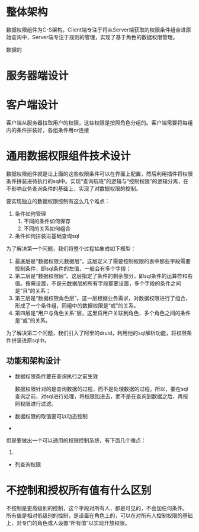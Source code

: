 # 整体架构

数据权限组件为C-S架构。Client端专注于将从Server端获取的权限条件组合进原始查询中，Server端专注于规则的管理，实现了基于角色的数据权限管理。

数据的





# 服务器端设计



# 客户端设计

客户端从服务器拉取用户的权限，这些权限是按照角色分组的。客户端需要将每组内的条件拼装好，各组条件用or连接

# 通用数据权限组件技术设计

数据权限组件就是让上面的这些权限条件可以在界面上配置，然后利用插件将权限条件拼装进待执行的sql中。实现“查询航班”的逻辑与“控制权限”的逻辑分离，在不影响业务查询条件的基础上，实现了对数据权限的控制。

要实现独立的数据权限控制有这么几个难点：              

1. 条件如何管理
   1. 不同的条件如何保存
   2. 不同的关系如何组合
2. 条件如何拼装进基础查询sql

为了解决第一个问题，我们将整个过程抽象成如下模型：

1. 最底层是“数据权限元数据层”。这层定义了需要控制权限的表中那些字段需要控制条件，即sql条件的左值，一般会有多个字段；
2. 第二层是“数据权限层”。这层指定了条件的剩余部分，即sql条件的运算符和右值。按需设置，不是元数据层的所有字段都要设置，多个字段的条件之间是“且”的关系；
3. 第三层是“数据权限角色层”。这一层根据业务需求，对数据权限进行了组合，形成了一个条件组，同组中的数据权限是“或”的关系。
4. 第四层是“用户与角色关系”层，这里将用户关联到角色，多个角色之间的条件是“或”的关系。

为了解决第二个问题，我们引入了阿里的druid，利用他的sql解析功能，将权限条件拼装进原sql中。

## 功能和架构设计

- 数据权限条件要在查询执行之前生效

  数据权限针对的是查询数据的过程，而不是处理数据的过程。所以，要在sql查询之前，对sql进行处理，将权限加进去，而不是在查询到数据之后，再按照权限进行过滤。

- 数据权限的取值要可以动态控制

- 

  

  但是要做出一个可以通用的权限控制系统，有下面几个难点：
  
  1. 

- 列查询权限

# 不控制和授权所有值有什么区别
不控制是更高级别的控制，这个字段对所有人，都是可见的，不会加任何条件。
所有值是相对低级别的控制，是设置在角色上的，可以在对所有人控制权限的基础上，对专门的角色或人设置“所有值”以实现开放权限。

